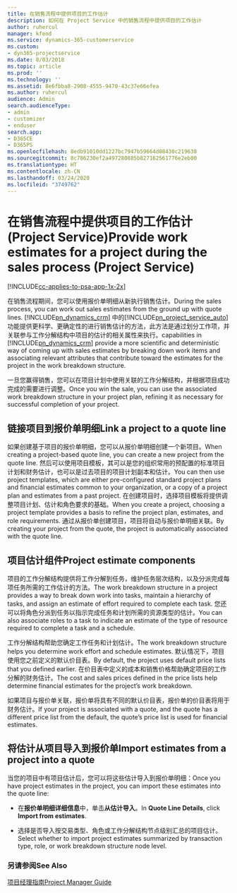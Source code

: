 ```yaml
---
title: 在销售流程中提供项目的工作估计
description: 如何在 Project Service 中的销售流程中提供项目的工作估计
author: ruhercul
manager: kfend
ms.service: dynamics-365-customerservice
ms.custom:
- dyn365-projectservice
ms.date: 8/03/2018
ms.topic: article
ms.prod: ''
ms.technology: ''
ms.assetid: 8e6fbba8-2908-4555-9470-43c37e66efea
ms.author: ruhercul
audience: Admin
search.audienceType:
- admin
- customizer
- enduser
search.app:
- D365CE
- D365PS
ms.openlocfilehash: 8edb91010dd1227bc7947b59664d08430c219638
ms.sourcegitcommit: 8c786230ef2a497280885b827162561776e2eb00
ms.translationtype: HT
ms.contentlocale: zh-CN
ms.lasthandoff: 03/24/2020
ms.locfileid: "3749762"
---
```

# <a name="provide-work-estimates-for-a-project-during-the-sales-process-project-service"></a><span data-ttu-id="c9357-103">在销售流程中提供项目的工作估计 (Project Service)</span><span class="sxs-lookup"><span data-stu-id="c9357-103">Provide work estimates for a project during the sales process (Project Service)</span></span>

[!INCLUDE[cc-applies-to-psa-app-1x-2x](../includes/cc-applies-to-psa-app-1x-2x.md)]

<span data-ttu-id="c9357-104">在销售流程期间，您可以使用报价单明细从新执行销售估计。</span><span class="sxs-lookup"><span data-stu-id="c9357-104">During the sales process, you can work out sales estimates from the ground up with quote lines.</span></span> [!INCLUDE[pn_dynamics_crm](../includes/pn-dynamics-crm.md)] <span data-ttu-id="c9357-105">中的[!INCLUDE[pn_project_service_auto](../includes/pn-project-service-auto.md)]功能提供更科学、更确定性的进行销售估计的方法，此方法是通过划分工作项，并关联参与工作分解结构中项目的估计的相关属性来执行。</span><span class="sxs-lookup"><span data-stu-id="c9357-105">capabilities in [!INCLUDE[pn_dynamics_crm](../includes/pn-dynamics-crm.md)] provide a more scientific and deterministic way of coming up with sales estimates by breaking down work items and associating relevant attributes that contribute toward the estimates for the project in the work breakdown structure.</span></span>  
  
 <span data-ttu-id="c9357-106">一旦您赢得销售，您可以在项目计划中使用关联的工作分解结构，并根据项目成功完成的需要进行调整。</span><span class="sxs-lookup"><span data-stu-id="c9357-106">Once you win the sale, you can use the associated work breakdown structure in your project plan, refining it as necessary for successful completion of your project.</span></span>  
  
## <a name="link-a-project-to-a-quote-line"></a><span data-ttu-id="c9357-107">链接项目到报价单明细</span><span class="sxs-lookup"><span data-stu-id="c9357-107">Link a project to a quote line</span></span>  
 <span data-ttu-id="c9357-108">如果创建基于项目的报价单明细，您可以从报价单明细创建一个新项目。</span><span class="sxs-lookup"><span data-stu-id="c9357-108">When creating a project-based quote line, you can create a new project from the quote line.</span></span> <span data-ttu-id="c9357-109">然后可以使用项目模板，其可以是您的组织常用的预配置的标准项目计划和财务估计，也可以是过去项目的项目计划副本和估计。</span><span class="sxs-lookup"><span data-stu-id="c9357-109">You can then use project templates, which are either pre-configured standard project plans and financial estimates common to your organization, or a copy of a project plan and estimates from a past project.</span></span> <span data-ttu-id="c9357-110">在创建项目时，选择项目模板将提供调整项目计划、估计和角色要求的基础。</span><span class="sxs-lookup"><span data-stu-id="c9357-110">When you create a project, choosing a project template provides a basis to refine the project plan, estimates, and role requirements.</span></span> <span data-ttu-id="c9357-111">通过从报价单创建项目，项目将自动与报价单明细关联。</span><span class="sxs-lookup"><span data-stu-id="c9357-111">By creating your project from the quote, the project is automatically associated with the quote line.</span></span>  
  
## <a name="project-estimate-components"></a><span data-ttu-id="c9357-112">项目估计组件</span><span class="sxs-lookup"><span data-stu-id="c9357-112">Project estimate components</span></span>  
 <span data-ttu-id="c9357-113">项目的工作分解结构提供将工作分解到任务，维护任务层次结构，以及分派完成每项任务所需的工作估计的方法。</span><span class="sxs-lookup"><span data-stu-id="c9357-113">The work breakdown structure in a project provides a way to break down work into tasks, maintain a hierarchy of tasks, and assign an estimate of effort required to complete each task.</span></span> <span data-ttu-id="c9357-114">您还可以将角色分派到任务以指示完成任务和计划所需的资源类型的估计。</span><span class="sxs-lookup"><span data-stu-id="c9357-114">You can also associate roles to a task to indicate an estimate of the type of resource required to complete a task and a schedule.</span></span>  
  
 <span data-ttu-id="c9357-115">工作分解结构帮助您确定工作任务和计划估计。</span><span class="sxs-lookup"><span data-stu-id="c9357-115">The work breakdown structure helps you determine work effort and schedule estimates.</span></span> <span data-ttu-id="c9357-116">默认情况下，项目使用您之前定义的默认价目表。</span><span class="sxs-lookup"><span data-stu-id="c9357-116">By default, the project uses default price lists that you defined earlier.</span></span> <span data-ttu-id="c9357-117">在价目表中定义的成本和销售价格帮助确定项目的工作分解的财务估计。</span><span class="sxs-lookup"><span data-stu-id="c9357-117">The cost and sales prices defined in the price lists help determine financial estimates for the project’s work breakdown.</span></span>  
  
 <span data-ttu-id="c9357-118">如果项目与报价单关联，报价单将具有不同的默认价目表，报价单的价目表将用于财务估计。</span><span class="sxs-lookup"><span data-stu-id="c9357-118">If your project is associated with a quote, and the quote has a different price list from the default, the quote’s price list is used for financial estimates.</span></span>  
  
## <a name="import-estimates-from-a-project-into-a-quote"></a><span data-ttu-id="c9357-119">将估计从项目导入到报价单</span><span class="sxs-lookup"><span data-stu-id="c9357-119">Import estimates from a project into a quote</span></span>  
 <span data-ttu-id="c9357-120">当您的项目中有项目估计后，您可以将这些估计导入到报价单明细：</span><span class="sxs-lookup"><span data-stu-id="c9357-120">Once you have project estimates in the project, you can import these estimates into the quote line:</span></span>  
  
-   <span data-ttu-id="c9357-121">在**报价单明细详细信息**中，单击**从估计导入**。</span><span class="sxs-lookup"><span data-stu-id="c9357-121">In **Quote Line Details**, click **Import from estimates**.</span></span> 

-   <span data-ttu-id="c9357-122">选择是否导入按交易类型、角色或工作分解结构节点级别汇总的项目估计。</span><span class="sxs-lookup"><span data-stu-id="c9357-122">Select whether to import project estimates summarized by transaction type, role, or work breakdown structure node level.</span></span>  
  
### <a name="see-also"></a><span data-ttu-id="c9357-123">另请参阅</span><span class="sxs-lookup"><span data-stu-id="c9357-123">See Also</span></span>  
 [<span data-ttu-id="c9357-124">项目经理指南</span><span class="sxs-lookup"><span data-stu-id="c9357-124">Project Manager Guide</span></span>](../project-service/project-manager-guide.md)
